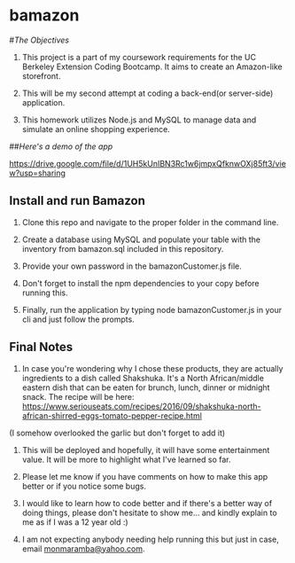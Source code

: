 # bamazon

#*The Objectives*

1. This project is a part of my coursework requirements for the UC Berkeley Extension Coding Bootcamp. It aims to create an Amazon-like storefront.

1. This will be my second attempt at coding a back-end(or server-side) application.  

1. This homework utilizes Node.js and MySQL to manage data and simulate an online shopping experience.

##*Here's a demo of the app*

https://drive.google.com/file/d/1UH5kUnIBN3Rc1w6jmpxQfknwOXj85ft3/view?usp=sharing

## Install and run Bamazon

1. Clone this repo and navigate to the proper folder in the command line.

1. Create a database using MySQL and populate your table with the inventory from bamazon.sql included in this repository.

1. Provide your own password in the bamazonCustomer.js file.

1. Don't forget to install the npm dependencies to your copy before running this.

1. Finally, run the application by typing node bamazonCustomer.js in your cli and just follow the prompts.

## Final Notes

1. In case you're wondering why I chose these products, they are actually ingredients to a dish called Shakshuka. It's a North African/middle eastern dish that can be eaten for brunch, lunch, dinner or midnight snack. The recipe will be here: 
https://www.seriouseats.com/recipes/2016/09/shakshuka-north-african-shirred-eggs-tomato-pepper-recipe.html

(I somehow overlooked the garlic but don't forget to add it)

1. This will be deployed and hopefully, it will have some entertainment value. It will be more to highlight what I've learned so far.

1. Please let me know if you have comments on how to make this app better or if you notice some bugs.

1. I would like to learn how to code better and if there's a better way of doing things, please don't hesitate to show me... and kindly explain to me as if I was a 12 year old :)

1. I am not expecting anybody needing help running this  but just in case, email monmaramba@yahoo.com.


